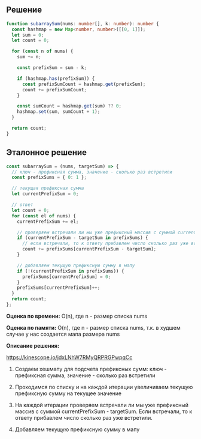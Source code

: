 ## Решение

```typescript
function subarraySum(nums: number[], k: number): number {
  const hashmap = new Map<number, number>([[0, 1]]);
  let sum = 0;
  let count = 0;

  for (const n of nums) {
    sum += n;

    const prefixSum = sum - k;

    if (hashmap.has(prefixSum)) {
      const prefixSumCount = hashmap.get(prefixSum);
      count += prefixSumCount;
    }

    const sumCount = hashmap.get(sum) ?? 0;
    hashmap.set(sum, sumCount + 1);
  }

  return count;
}
```

## Эталонное решение

```typescript
const subarraySum = (nums, targetSum) => {
  // ключ - префиксная сумма, значение - сколько раз встретили
  const prefixSums = { 0: 1 };

  // текущая префиксная сумма
  let currentPrefixSum = 0;

  // ответ
  let count = 0;
  for (const el of nums) {
    currentPrefixSum += el;

    // проверяем встречали ли мы уже префиксный массив с суммой currentPrefixSum - targetSum
    if (currentPrefixSum - targetSum in prefixSums) {
      // если встречали, то к ответу прибавлем число сколько раз уже встретили
      count += prefixSums[currentPrefixSum - targetSum];
    }

    // добавляем текущую префиксную сумму в мапу
    if (!(currentPrefixSum in prefixSums)) {
      prefixSums[currentPrefixSum] = 0;
    }
    prefixSums[currentPrefixSum]++;
  }
  return count;
};
```

**Оценка по времени:** O(n), где n - размер списка nums

**Оценка по памяти:** O(n), где n - размер списка nums, т.к. в худшем случае у нас создается мапа размера nums

**Описание решения:**

https://kinescope.io/jdxLNhW7RMyQRPRGPwpqCc

1. Создаем хешмапу для подсчета префиксных сумм: ключ - префиксная сумма, значение - сколько раз встретили

2. Проходимся по списку и на каждой итерации увеличиваем текущую префиксную сумму на текущее значение

3. На каждой итерации проверяем встречали ли мы уже префиксный массив с суммой currentPrefixSum - targetSum. Если встречали, то к ответу прибавлем число сколько раз уже встретили.

4. Добавляем текущую префиксную сумму в мапу
